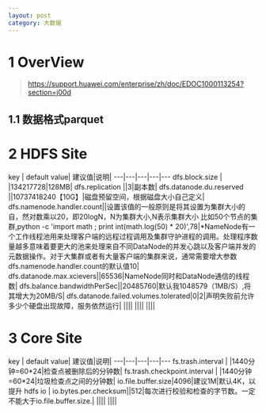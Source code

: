 ```yaml
---
layout: post
category: 大数据
---
```


# 1 OverView
> https://support.huawei.com/enterprise/zh/doc/EDOC1000113254?section=j00d
## 1.1 数据格式parquet
# 2 HDFS Site

key | default value| 建议值|说明|
---|---|---|---|---
dfs.block.size | |134217728|128MB|
dfs.replication ||3|副本数|
dfs.datanode.du.reserved ||10737418240【10G】|磁盘预留空间，根据磁盘大小自己定义|
dfs.namenode.handler.count||设置该值的一般原则是将其设置为集群大小的自，然对数乘以20，即20logN，N为集群大小,N表示集群大小 比如50个节点的集群,python -c 'import math ; print int(math.log(50) * 20)',78|*NameNode有一个工作线程池用来处理客户端的远程过程调用及集群守护进程的调用。处理程序数量越多意味着要更大的池来处理来自不同DataNode的并发心跳以及客户端并发的元数据操作。对于大集群或者有大量客户端的集群来说，通常需要增大参数dfs.namenode.handler.count的默认值10|
dfs.datanode.max.xcievers||65536|NameNode同时和DataNode通信的线程数|
dfs.balance.bandwidthPerSec||20485760|默认我1048579（1MB/S）,将其增大为20MB/S|
dfs.datanode.failed.volumes.tolerated|0|2|声明失败前允许多少个硬盘出现故障，服务依然运行|
   ||||
    ||||
     ||||

# 3 Core Site

key | default value| 建议值|说明|
---|---|---|---|---
fs.trash.interval |  |1440分钟=60\*24|检查点被删除后的分钟数|
fs.trash.checkpoint.interval |  |1440分钟=60\*24|垃圾检查点之间的分钟数|
io.file.buffer.size|4096|建议1M|默认4K，以提升 hdfs io |
io.bytes.per.checksum||512|每次进行校验和检查的字节数。一定不能大于io.file.buffer.size.|
 ||||
  ||||
 
